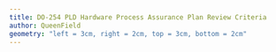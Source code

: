 ```yaml
---
title: DO-254 PLD Hardware Process Assurance Plan Review Criteria
author: QueenField
geometry: "left = 3cm, right = 2cm, top = 3cm, bottom = 2cm"
---
```

